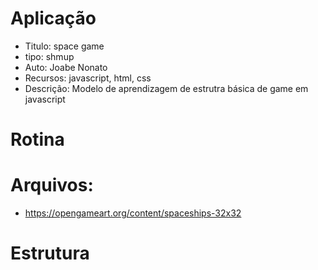 # Aplicação
- Titulo: space game
- tipo: shmup
- Auto: Joabe Nonato
- Recursos: javascript, html, css
- Descrição: Modelo de aprendizagem de estrutra básica de game em javascript

# Rotina

# Arquivos:
- https://opengameart.org/content/spaceships-32x32

# Estrutura

